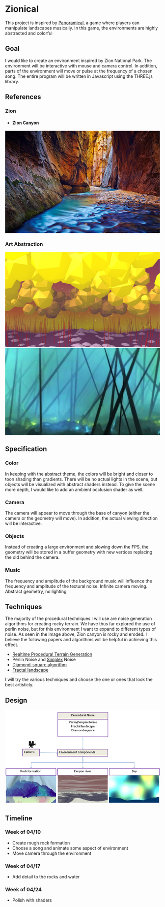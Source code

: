 # Zionical

This project is inspired by [Panoramical][1], a game where players can manipulate landscapes musically. In this game, the environments are highly abstracted and colorful 

## Goal

I would like to create an environment inspired by Zion National Park. The environment will be interactive with mouse and camera control. In addition, parts of the environment will move or pulse at the frequency of a chosen song. The entire program will be written in Javascript using the THREE.js library. 

## References

### Zion

- #### Zion Canyon
![](./images/zionPark.jpg)

### Art Abstraction
![](./images/panoramical.png) ![](./images/panoramical2.jpg)

## Specification

### Color
In keeping with the abstract theme, the colors will be bright and closer to toon shading than gradients. There will be no actual lights in the scene, but objects will be visualized with abstract shaders instead. To give the scene more depth, I would like to add an ambient occlusion shader as well.  
### Camera
The camera will appear to move through the base of canyon (either the camera or the geometry will move). In addition, the actual viewing direction will be interactive. 
### Objects
Instead of creating a large environment and slowing down the FPS, the geometry will be stored in a buffer geometry with new vertices replacing the old behind the camera. 
### Music
The frequency and amplitude of the background music will influence the frequency and amplitude of the textural noise. 
 Infinite camera moving. Abstract geometry, no lighting

## Techniques

The majority of the procedural techniques I will use are noise generation algorithms for creating rocky terrain. We have thus far explored the use of perlin noise, but for this environment I want to expand to different types of noise. As seen in the image above, Zion canyon is rocky and eroded. I believe the following papers and algorithms will be helpful in achieving this effect.   

* [Realtime Procedural Terrain Generation][2] 
* Perlin Noise and [Simplex][3] Noise 
* [Diamond-square algorithm][4]
* [Fractal landscape][5]

I will try the various techniques and choose the one or ones that look the best artisticly. 

## Design

![](./images/diagram.png)

## Timeline

### Week of 04/10
* Create rough rock formation 
* Choose a song and animate some aspect of environment
* Move camera through the environment

### Week of 04/17
* Add detail to the rocks and water

### Week of 04/24
* Polish with shaders

[1]: https://vimeo.com/88946422
[2]: http://web.mit.edu/cesium/Public/terrain.pdf
[3]: http://webstaff.itn.liu.se/~stegu/simplexnoise/simplexnoise.pdf
[4]: http://stevelosh.com/blog/2016/06/diamond-square
[5]: http://paulbourke.net/fractals/noise/